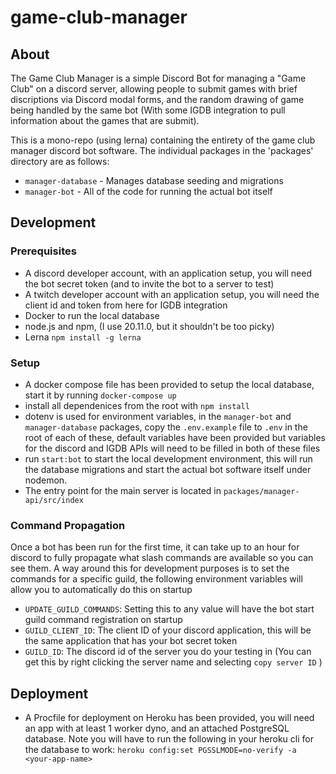 # game-club-manager

## About
The Game Club Manager is a simple Discord Bot for managing a "Game Club" on a discord server, allowing people to submit games with brief discriptions via Discord modal forms, and the random drawing of game being handled by the same bot (With some IGDB integration to pull information about the games that are submit). 

This is a mono-repo (using lerna) containing the entirety of the game club manager discord bot software. The individual packages in the 'packages' directory are as follows:

* `manager-database` - Manages database seeding and migrations
* `manager-bot` - All of the code for running the actual bot itself

## Development
### Prerequisites
* A discord developer account, with an application setup, you will need the bot secret token (and to invite the bot to a server to test)
* A twitch developer account with an application setup, you will need the client id and token from here for IGDB integration
* Docker to run the local database
* node.js and npm, (I use 20.11.0, but it shouldn't be too picky)
* Lerna `npm install -g lerna`

### Setup
* A docker compose file has been provided to setup the local database, start it by running `docker-compose up`
* install all dependenices from the root with `npm install`
* dotenv is used for environment variables, in the `manager-bot` and `manager-database` packages, copy the `.env.example` file to `.env` in the root of each of these, default variables have been provided but variables for the discord and IGDB APIs will need to be filled in both of these files
* run `start:bot` to start the local development environment, this will run the database migrations and start the actual bot software itself under nodemon.
* The entry point for the main server is located in `packages/manager-api/src/index`

### Command Propagation
Once a bot has been run for the first time, it can take up to an hour for discord to fully propagate what slash commands are available so you can see them. A way around this for development purposes is to set the commands for a specific guild, the following environment variables will allow you to automatically do this on startup  
* `UPDATE_GUILD_COMMANDS`: Setting this to any value will have the bot start guild command registration on startup
* `GUILD_CLIENT_ID`: The client ID of your discord application, this will be the same application that has your bot secret token
* `GUILD_ID`: The discord id of the server you do your testing in (You can get this by right clicking the server name and selecting `copy server ID` )

## Deployment
* A Procfile for deployment on Heroku has been provided, you will need an app with at least 1 worker dyno, and an attached PostgreSQL database. Note you will have to run the following in your heroku cli for the database to work: `heroku config:set PGSSLMODE=no-verify -a <your-app-name>`



